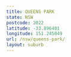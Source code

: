```yaml
---
title: QUEENS PARK
state: NSW
postcode: 2022
latitude: -33.896401
longitude: 151.245049
url: /nsw/queens-park/
layout: suburb
---
```

